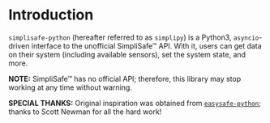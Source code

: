 # Introduction

`simplisafe-python` (hereafter referred to as `simplipy`) is a Python3,
`asyncio`-driven interface to the unofficial SimpliSafe™ API. With it, users can
get data on their system (including available sensors), set the system state,
and more.

**NOTE:** SimpliSafe™ has no official API; therefore, this library may stop
working at any time without warning.

**SPECIAL THANKS:** Original inspiration was obtained from
[`easysafe-python`][easysafe-python]; thanks to Scott Newman for all the hard work!

[easysafe-python]: https://github.com/greencoder/easysafe-python
